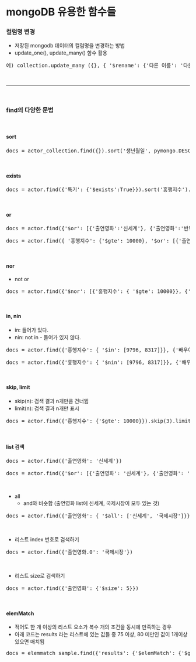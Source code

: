 # mongoDB 유용한 함수들

### 컬럼명 변경 

* 저장된 mongodb 데이터의 컬럼명을 변경하는 방법
* update_one(), update_many() 함수 활용

<pre>
예) collection.update_many ({}, { '$rename': {'다른 이름': '다른이름'} })
</pre>

<br>

---

<br>

### find의 다양한 문법

<br>

#### sort

<pre>
docs = actor_collection.find({}).sort('생년월일', pymongo.DESCENDING).limit(10)
</pre>

<br>

#### exists

<pre>
docs = actor.find({'특기': {'$exists':True}}).sort('흥행지수').limit(5)
</pre>

<br>

#### or

<pre>
docs = actor.find({'$or': [{'출연영화':'신세계'}, {'출연영화':'반도'}] }, {'배우이름':1, '출연영화':1, '_id':0})
</pre>

<pre>
docs = actor.find({ '흥행지수': {'$gte': 10000}, '$or': [{'출연영화':'신세계'}, {'출연영화':'반도'}] }, {'배우이름':1, '출연영화':1, '_id':0})
</pre>

<br>

#### nor

- not or

<pre>
docs = actor.find({'$nor': [{'흥행지수': { '$gte': 10000}}, {'흥행지수': { '$lte': 2000}}]}, {'배우이름':1, '흥행지수':1, '_id':0}).limit(3)
</pre>

<br>

#### in, nin

- in: 들어가 있다.
- nin: not in - 들어가 있지 않다.

<pre>
docs = actor.find({'흥행지수': { '$in': [9796, 8317]}}, {'배우이름':1, '흥행지수':1, '_id':0})
</pre>

<pre>
docs = actor.find({'흥행지수': { '$nin': [9796, 8317]}}, {'배우이름':1, '흥행지수':1, '_id':0}).limit(3)
</pre>

<br>

#### skip, limit

- skip(n): 검색 결과 n개만큼 건너뜀
- limit(n): 검색 결과 n개만 표시

<pre>
docs = actor.find({'흥행지수': {'$gte': 10000}}).skip(3).limit(3)
</pre>

<br>

#### list 검색

<pre>
docs = actor.find({'출연영화': '신세계'})
</pre>

<pre>
docs = actor.find({'$or': [{'출연영화': '신세계'}, {'출연영화': '국제시장'}]})
</pre>

<br>

- all
	- and와 비슷함 (출연영화 list에 신세계, 국제시장이 모두 있는 것)

<pre>
docs = actor.find({'출연영화': { '$all': ['신세계', '국제시장']}})
</pre>

<br>

- 리스트 index 번호로 검색하기

<pre>
docs = actor.find({'출연영화.0': '국제시장'})
</pre>

<br>

- 리스트 size로 검색하기

<pre>
docs = actor.find({'출연영화': {'$size': 5}})
</pre>

<br>

#### elemMatch

- 적어도 한 개 이상의 리스트 요소가 복수 개의 조건을 동시에 만족하는 경우
- 아래 코드는 results 라는 리스트에 있는 값들 중 75 이상, 80 미만인 값이 1개이상 있으면 매치됨


<pre>
docs = elemmatch_sample.find({'results': {'$elemMatch': {'$gte':75, '$lt':80}}})
</pre>